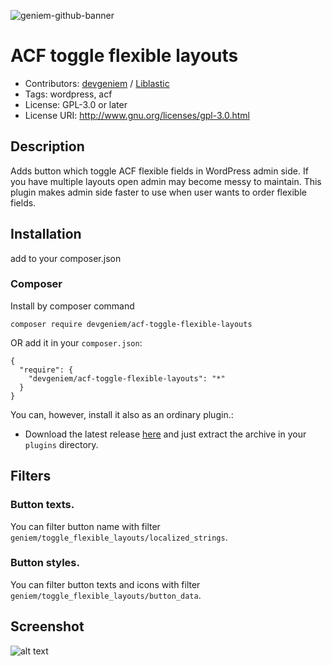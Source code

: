 ![geniem-github-banner](https://cloud.githubusercontent.com/assets/5691777/14319886/9ae46166-fc1b-11e5-9630-d60aa3dc4f9e.png)

# ACF toggle flexible layouts

- Contributors: [devgeniem](https://github.com/devgeniem) / [Liblastic](https://github.com/Liblastic)
- Tags: wordpress, acf
- License: GPL-3.0 or later
- License URI: http://www.gnu.org/licenses/gpl-3.0.html

## Description
Adds button which toggle ACF flexible fields in WordPress admin side. If you have multiple layouts open admin may become messy to maintain.
This plugin makes admin side faster to use when user wants to order flexible fields.

## Installation
add to your composer.json

### Composer
Install by composer command
```
composer require devgeniem/acf-toggle-flexible-layouts
```
OR add it in your `composer.json`:
```
{
  "require": {
    "devgeniem/acf-toggle-flexible-layouts": "*"
  }
}
```

You can, however, install it also as an ordinary plugin.:

- Download the latest release [here](https://github.com/devgeniem/acf-toggle-flexible-layouts/releases/latest) and just extract the archive in your `plugins` directory.

## Filters

### Button texts.
You can filter button name with filter `geniem/toggle_flexible_layouts/localized_strings`.

### Button styles.
You can filter button texts and icons with filter `geniem/toggle_flexible_layouts/button_data`.

## Screenshot
![alt text](https://user-images.githubusercontent.com/8523479/27689526-200d6c66-5ce7-11e7-8288-dfcf369075da.png "Description goes here")

